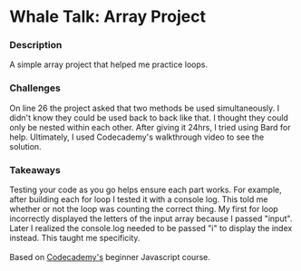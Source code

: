 <h1>Whale Talk: Array Project</h1>
<h3>Description</h3>
A simple array project that helped me practice loops.
<br>
<h3>Challenges</h3>
On line 26 the project asked that two methods be used simultaneously. I didn't know they could be used back to back like that. I thought they could only be nested within each other. After giving it 24hrs, I tried using Bard for help. Ultimately, I used Codecademy's walkthrough video to see the solution. 
<br>
<h3>Takeaways</h3>
Testing your code as you go helps ensure each part works. For example, after building each for loop I tested it with a console log. This told me whether or not the loop was counting the correct thing. My first for loop incorrectly displayed the letters of the input array because I passed "input". Later I realized the console.log needed to be passed "i" to display the index instead. This taught me specificity.
<br>
<br>
Based on <a href="https://www.codecademy.com/learn/introduction-to-javascript">Codecademy's</a> beginner Javascript course.